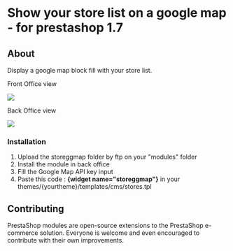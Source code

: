 <h1>Show your store list on a google map - for prestashop 1.7</h1>
<h2>About</h2>
<p>Display a google map block fill with your store list.</p>
<p>Front Office view</p>
<img src="https://www.prestashop.com/forums/uploads/monthly_11_2016/post-46954-0-29508700-1479897509.jpg"/>
<p>Back Office view</p>
<img src="https://www.prestashop.com/forums/uploads/monthly_11_2016/post-46954-0-38577600-1479920173.jpg"/>
<h3>Installation</h3>
<ol>
<li>Upload the storeggmap folder by ftp on your "modules" folder</li>
<li>Install the module in back office</li>
<li>Fill the Google Map API key input</li>
<li>Paste this code : <strong>{widget name="storeggmap"}</strong> in your themes/{yourtheme}/templates/cms/stores.tpl</li>
</ol>

<h2>Contributing</h2>
<p>PrestaShop modules are open-source extensions to the PrestaShop e-commerce solution. Everyone is welcome and even encouraged to contribute with their own improvements.</p>
